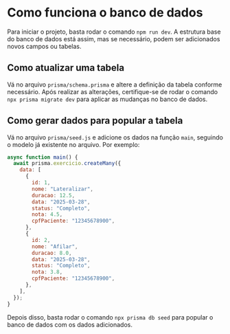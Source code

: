 # Como funciona o banco de dados

Para iniciar o projeto, basta rodar o comando `npm run dev`. A estrutura base do banco de dados está assim, mas se necessário, podem ser adicionados novos campos ou tabelas.

## Como atualizar uma tabela

Vá no arquivo `prisma/schema.prisma` e altere a definição da tabela conforme necessário. Após realizar as alterações, certifique-se de rodar o comando `npx prisma migrate dev` para aplicar as mudanças no banco de dados.

## Como gerar dados para popular a tabela

Vá no arquivo `prisma/seed.js` e adicione os dados na função `main`, seguindo o modelo já existente no arquivo. Por exemplo:

```javascript
async function main() {
  await prisma.exercicio.createMany({
    data: [
      {
        id: 1,
        nome: "Lateralizar",
        duracao: 12.5,
        data: "2025-03-28",
        status: "Completo",
        nota: 4.5,
        cpfPaciente: "12345678900",
      },
      {
        id: 2,
        nome: "Afilar",
        duracao: 8.0,
        data: "2025-03-28",
        status: "Completo",
        nota: 3.8,
        cpfPaciente: "12345678900",
      },
    ],
  });
}
```

Depois disso, basta rodar o comando `npx prisma db seed` para popular o banco de dados com os dados adicionados.
